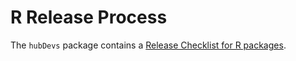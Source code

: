 # R Release Process

The `hubDevs` package contains a
[Release Checklist for R packages](https://hubverse-org.github.io/hubDevs/articles/release-checklists.html).

